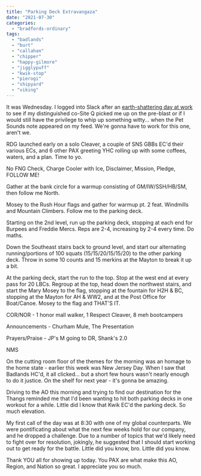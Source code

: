 ```yaml
---
title: "Parking Deck Extravangaza"
date: "2021-07-30"
categories: 
  - "bradfords-ordinary"
tags: 
  - "badlands"
  - "burt"
  - "callahan"
  - "chipper"
  - "happy-gilmore"
  - "jigglypuff"
  - "kwik-stop"
  - "pierogi"
  - "shipyard"
  - "viking"
---
```


It was Wednesday. I logged into Slack after an [earth-shattering day at work](https://www.wraltechwire.com/2021/07/28/bluebird-bio-to-sell-durham-facility-for-110m-to-national-resilience-inc/) to see if my distinguished co-Site Q picked me up on the pre-blast or if I would still have the privilege to whip up something witty... when the Pet Sounds note appeared on my feed. We're gonna have to work for this one, aren't we.

RDG launched early on a solo Cleaver, a couple of SNS GBBs EC'd their various ECs, and 6 other PAX greeting YHC rolling up with some coffees, waters, and a plan. Time to yo.

No FNG Check, Charge Cooler with Ice, Disclaimer, Mission, Pledge, FOLLOW ME!

Gather at the bank circle for a warmup consisting of GM/IW/SSH/HB/SM, then follow me North.

Mosey to the Rush Hour flags and gather for warmup pt. 2 feat. Windmills and Mountain Climbers. Follow me to the parking deck.

Starting on the 2nd level, run up the parking deck, stopping at each end for Burpees and Freddie Mercs. Reps are 2-4, increasing by 2-4 every time. Do maths.

Down the Southeast stairs back to ground level, and start our alternating running/portions of 100 squats (15/15/20/15/15/20) to the other parking deck. Throw in some 10 counts and 15 merkins at the Mayton to break it up a bit.

At the parking deck, start the run to the top. Stop at the west end at every pass for 20 LBCs. Regroup at the top, head down the northwest stairs, and start the Mary Mosey to the flag, stopping at the fountain for H2H & BC, stopping at the Mayton for AH & WW2, and at the Post Office for Boat/Canoe. Mosey to the flag and THAT'S IT.

COR/NOR - 1 honor mall walker, 1 Respect Cleaver, 8 meh bootcampers

Announcements - Churham Mule, The Presentation

Prayers/Praise - JP's M going to DR, Shank's 2.0

NMS

On the cutting room floor of the themes for the morning was an homage to the home state - earlier this week was New Jersey Day. When I saw that Badlands HC'd, it all clicked... but a short few hours wasn't nearly enough to do it justice. On the shelf for next year - it's gonna be amazing.

Driving to the AO this morning and trying to find our destination for the Thangs reminded me that I'd been wanting to hit both parking decks in one workout for a while. Little did I know that Kwik EC'd the parking deck. So much elevation.

My first call of the day was at 8:30 with one of my global counterparts. We were pontificating about what the next few weeks hold for our company, and he dropped a challenge. Due to a number of topics that we'd likely need to fight over for resolution, jokingly, he suggested that I should start working out to get ready for the battle. Little did you know, bro. Little did you know.

Thank YOU all for showing up today. You PAX are what make this AO, Region, and Nation so great. I appreciate you so much.
